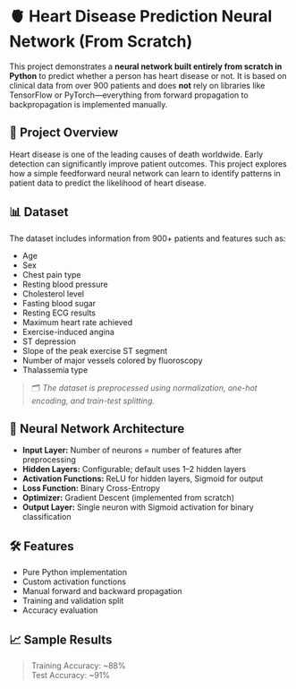 # 🫀 Heart Disease Prediction Neural Network (From Scratch)

This project demonstrates a **neural network built entirely from scratch in Python** to predict whether a person has heart disease or not. It is based on clinical data from over 900 patients and does **not** rely on libraries like TensorFlow or PyTorch—everything from forward propagation to backpropagation is implemented manually.

## 🚀 Project Overview

Heart disease is one of the leading causes of death worldwide. Early detection can significantly improve patient outcomes. This project explores how a simple feedforward neural network can learn to identify patterns in patient data to predict the likelihood of heart disease.

## 📊 Dataset

The dataset includes information from 900+ patients and features such as:

- Age  
- Sex  
- Chest pain type  
- Resting blood pressure  
- Cholesterol level  
- Fasting blood sugar  
- Resting ECG results  
- Maximum heart rate achieved  
- Exercise-induced angina  
- ST depression  
- Slope of the peak exercise ST segment  
- Number of major vessels colored by fluoroscopy  
- Thalassemia type  

> 🗂 *The dataset is preprocessed using normalization, one-hot encoding, and train-test splitting.*

## 🧠 Neural Network Architecture

- **Input Layer:** Number of neurons = number of features after preprocessing  
- **Hidden Layers:** Configurable; default uses 1–2 hidden layers  
- **Activation Functions:** ReLU for hidden layers, Sigmoid for output  
- **Loss Function:** Binary Cross-Entropy  
- **Optimizer:** Gradient Descent (implemented from scratch)  
- **Output Layer:** Single neuron with Sigmoid activation for binary classification  

## 🛠 Features

- Pure Python implementation  
- Custom activation functions  
- Manual forward and backward propagation  
- Training and validation split  
- Accuracy evaluation  

## 📈 Sample Results

> Training Accuracy: ~88%  
> Test Accuracy: ~91%  

